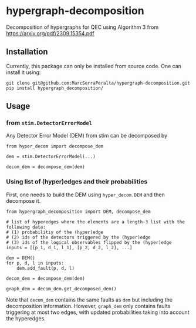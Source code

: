 # hypergraph-decomposition

Decomposition of hypergraphs for QEC using Algorithm 3 from https://arxiv.org/pdf/2309.15354.pdf


## Installation

Currently, this package can only be installed from source code. 
One can install it using:
```
git clone git@github.com:MarcSerraPeralta/hypergraph-decomposition.git
pip install hypergraph_decomposition/
```


## Usage

### from `stim.DetectorErrorModel`

Any Detector Error Model (DEM) from stim can be decomposed by

```
from hyper_decom import decompose_dem

dem = stim.DetectorErrorModel(...)

decom_dem = decompose_dem(dem)
```

### Using list of (hyper)edges and their probabilities

First, one needs to build the DEM using `hyper_decom.DEM` and then decompose it.

```
from hypergraph_decomposition import DEM, decompose_dem

# list of hyperedges where the elements are a length-3 list with the following data:
# (1) probabilitiy of the (hyper)edge
# (2) ids of the detectors triggered by the (hyper)edge
# (3) ids of the logical observables flipped by the (hyper)edge
inputs = [[p_1, d_1, l_1], [p_2, d_2, l_2], ...] 

dem = DEM()
for p, d, l in inputs:
	dem.add_fault(p, d, l)

decom_dem = decompose_dem(dem)

graph_dem = decom_dem.get_decomposed_dem()
```

Note that `decom_dem` contains the same faults as `dem` but including the decomposition information.
However, `graph_dem` only contains faults triggering at most two edges, with updated probabilities taking into account the hyperedges.
